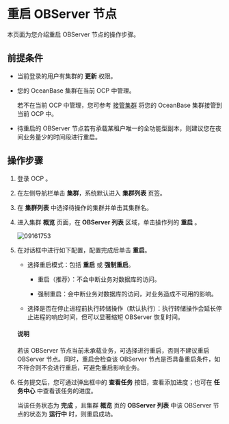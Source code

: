# 重启 OBServer 节点

本页面为您介绍重启 OBServer 节点的操作步骤。

## 前提条件

* 当前登录的用户有集群的 **更新** 权限。

* 您的 OceanBase 集群在当前 OCP 中管理。

  若不在当前 OCP 中管理，您可参考 [接管集群](../300.manage-a-cluster/400.take-over-a-cluster.md) 将您的 OceanBase 集群接管到当前 OCP 中。
  
* 待重启的 OBServer 节点若有承载某租户唯一的全功能型副本，则建议您在夜间业务量少的时间段进行重启。

## 操作步骤

1. 登录 OCP 。

2. 在左侧导航栏单击 **集群**，系统默认进入 **集群列表** 页签。

3. 在 **集群列表** 中选择待操作的集群并单击其集群名。

4. 进入集群 **概览** 页面，在 **OBServer 列表** 区域，单击操作列的 **重启** 。

   ![09161753](https://obbusiness-private.oss-cn-shanghai.aliyuncs.com/doc/img/ocp/421/%E9%87%8D%E5%90%AFobserver.png)

5. 在对话框中进行如下配置，配置完成后单击 **重启**。

   * 选择重启模式：包括 **重启** 或 **强制重启**。

     * 重启（推荐）：不会中断业务对数据库的访问。

     * 强制重启：会中断业务对数据库的访问，对业务造成不可用的影响。

   * 选择是否在停止进程前执行转储操作（默认执行）：执行转储操作会延长停止进程的响应时间，但可以显著缩短 OBServer 恢复时间。

   <main id="notice" type='explain'>
    <h4>说明</h4>
    <p>若该 OBServer 节点当前未承载业务，可选择进行重启，否则不建议重启 OBServer 节点。同时，重启会检查该 OBServer 节点是否具备重启条件，如不符合则不会进行重启，可避免重启影响业务。</p>
   </main>

6. 任务提交后，您可通过弹出框中的 **查看任务** 按钮，查看添加进度；也可在 **任务中心** 中查看该任务的进度。

   当该任务状态为 **完成** ，且集群 **概览** 页的 **OBServer 列表** 中该 OBServer 节点的状态为 **运行中** 时，则重启成功。
